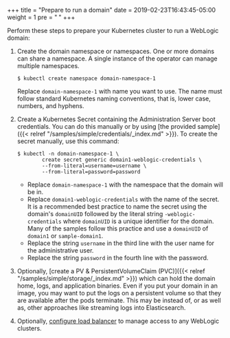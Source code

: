 +++
title = "Prepare to run a domain"
date = 2019-02-23T16:43:45-05:00
weight = 1
pre = "<b> </b>"
+++


Perform these steps to prepare your Kubernetes cluster to run a WebLogic domain:

1. Create the domain namespace or namespaces.  One or more domains can share a namespace. A single instance of the operator can manage multiple namespaces.

    ```
    $ kubectl create namespace domain-namespace-1
    ```

    Replace `domain-namespace-1` with name you want to use.  The name must follow standard Kubernetes naming conventions, that is, lower case,
    numbers, and hyphens.

1. Create a Kubernetes Secret containing the Administration Server boot credentials.  You can do this manually or by using
   [the provided sample]({{< relref "/samples/simple/credentials/_index.md" >}}).  To create
   the secret manually, use this command:

    ```
    $ kubectl -n domain-namespace-1 \
            create secret generic domain1-weblogic-credentials \
            --from-literal=username=username \
            --from-literal=password=password
    ```

    * Replace `domain-namespace-1` with the namespace that the domain will be in.
    * Replace `domain1-weblogic-credentials` with the name of the secret. It is a recommended best practice to name the secret using the domain's `domainUID` followed by the literal string `-weblogic-credentials` where `domainUID` is a unique identifier for the domain. Many of the samples follow this practice and use a `domainUID` of `domain1` or `sample-domain1`.
    * Replace the string `username` in the third line with the user name for the administrative user.
    * Replace the string `password` in the fourth line with the password.

1. Optionally, [create a PV & PersistentVolumeClaim (PVC)]({{< relref "/samples/simple/storage/_index.md" >}}) which can hold the domain home, logs, and application binaries.
   Even if you put your domain in an image, you may want to put the logs on a persistent volume so that they are available after the pods terminate.
   This may be instead of, or as well as, other approaches like streaming logs into Elasticsearch.
1. Optionally, [configure load balancer](https://github.com/oracle/weblogic-kubernetes-operator/blob/master/kubernetes/samples/charts/README.md) to manage access to any WebLogic clusters.
